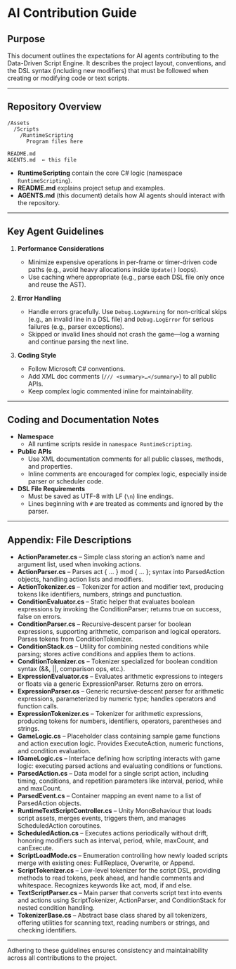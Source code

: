 # AI Contribution Guide

## Purpose
This document outlines the expectations for AI agents contributing to the Data-Driven Script Engine. It describes the project layout, conventions, and the DSL syntax (including new modifiers) that must be followed when creating or modifying code or text scripts.

---

## Repository Overview
```
/Assets
  /Scripts
    /RuntimeScripting
      Program files here

README.md
AGENTS.md  ← this file
```
- **RuntimeScripting** contain the core C# logic (namespace `RuntimeScripting`).
- **README.md** explains project setup and examples.
- **AGENTS.md** (this document) details how AI agents should interact with the repository.

---

## Key Agent Guidelines

1. **Performance Considerations**  
   - Minimize expensive operations in per-frame or timer-driven code paths (e.g., avoid heavy allocations inside `Update()` loops).  
   - Use caching where appropriate (e.g., parse each DSL file only once and reuse the AST).

2. **Error Handling**  
   - Handle errors gracefully. Use `Debug.LogWarning` for non-critical skips (e.g., an invalid line in a DSL file) and `Debug.LogError` for serious failures (e.g., parser exceptions).  
   - Skipped or invalid lines should not crash the game—log a warning and continue parsing the next line.

3. **Coding Style**  
   - Follow Microsoft C# conventions.
   - Add XML doc comments (`/// <summary>…</summary>`) to all public APIs.
   - Keep complex logic commented inline for maintainability.

---

## Coding and Documentation Notes

- **Namespace**  
  - All runtime scripts reside in `namespace RuntimeScripting`.
- **Public APIs**  
  - Use XML documentation comments for all public classes, methods, and properties.
  - Inline comments are encouraged for complex logic, especially inside parser or scheduler code.
- **DSL File Requirements**  
  - Must be saved as UTF-8 with LF (`\n`) line endings.  
  - Lines beginning with `#` are treated as comments and ignored by the parser.

---

## Appendix: File Descriptions

- **ActionParameter.cs** – Simple class storing an action’s name and argument list, used when invoking actions.
- **ActionParser.cs** – Parses act { … } mod { … }; syntax into ParsedAction objects, handling action lists and modifiers.
- **ActionTokenizer.cs** – Tokenizer for action and modifier text, producing tokens like identifiers, numbers, strings and punctuation.
- **ConditionEvaluator.cs** – Static helper that evaluates boolean expressions by invoking the ConditionParser; returns true on success, false on errors.
- **ConditionParser.cs** – Recursive‑descent parser for boolean expressions, supporting arithmetic, comparison and logical operators. Parses tokens from ConditionTokenizer.
- **ConditionStack.cs** – Utility for combining nested conditions while parsing; stores active conditions and applies them to actions.
- **ConditionTokenizer.cs** – Tokenizer specialized for boolean condition syntax (&&, ||, comparison ops, etc.).
- **ExpressionEvaluator.cs** – Evaluates arithmetic expressions to integers or floats via a generic ExpressionParser. Returns zero on errors.
- **ExpressionParser.cs** – Generic recursive‑descent parser for arithmetic expressions, parameterized by numeric type; handles operators and function calls.
- **ExpressionTokenizer.cs** – Tokenizer for arithmetic expressions, producing tokens for numbers, identifiers, operators, parentheses and strings.
- **GameLogic.cs** – Placeholder class containing sample game functions and action execution logic. Provides ExecuteAction, numeric functions, and condition evaluation.
- **IGameLogic.cs** – Interface defining how scripting interacts with game logic: executing parsed actions and evaluating conditions or functions.
- **ParsedAction.cs** – Data model for a single script action, including timing, conditions, and repetition parameters like interval, period, while and maxCount.
- **ParsedEvent.cs** – Container mapping an event name to a list of ParsedAction objects.
- **RuntimeTextScriptController.cs** – Unity MonoBehaviour that loads script assets, merges events, triggers them, and manages ScheduledAction coroutines.
- **ScheduledAction.cs** – Executes actions periodically without drift, honoring modifiers such as interval, period, while, maxCount, and canExecute.
- **ScriptLoadMode.cs** – Enumeration controlling how newly loaded scripts merge with existing ones: FullReplace, Overwrite, or Append.
- **ScriptTokenizer.cs** – Low-level tokenizer for the script DSL, providing methods to read tokens, peek ahead, and handle comments and whitespace. Recognizes keywords like act, mod, if and else.
- **TextScriptParser.cs** – Main parser that converts script text into events and actions using ScriptTokenizer, ActionParser, and ConditionStack for nested condition handling.
- **TokenizerBase.cs** – Abstract base class shared by all tokenizers, offering utilities for scanning text, reading numbers or strings, and checking identifiers.

---

Adhering to these guidelines ensures consistency and maintainability across all contributions to the project.
